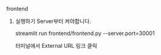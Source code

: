 frontend
1. 실행하기
    Server부터 켜야합니다.

    streamlit run frontend/frontend.py --server.port=30001
    
    터미널에서 External URL 링크 클릭